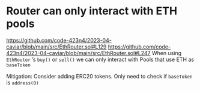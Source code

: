 # Router can only interact with ETH pools
https://github.com/code-423n4/2023-04-caviar/blob/main/src/EthRouter.sol#L129
https://github.com/code-423n4/2023-04-caviar/blob/main/src/EthRouter.sol#L247
When using `EthRouter` ’s `buy()` or `sell()` we can only interact with Pools that use ETH as `baseToken` 

Mitigation:
Consider adding ERC20 tokens. Only need to check if `baseToken` is `address(0)`

